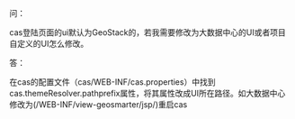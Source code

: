 问：

cas登陆页面的ui默认为GeoStack的，若我需要修改为大数据中心的UI或者项目自定义的UI怎么修改。

答：

在cas的配置文件（cas/WEB-INF/cas.properties）中找到cas.themeResolver.pathprefix属性，将其属性改成UI所在路径。如大数据中心修改为(/WEB-INF/view-geosmarter/jsp/)重启cas
